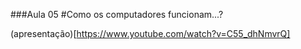 ###Aula 05
#Como os computadores funcionam...?

(apresentação)[https://www.youtube.com/watch?v=C55_dhNmvrQ]
